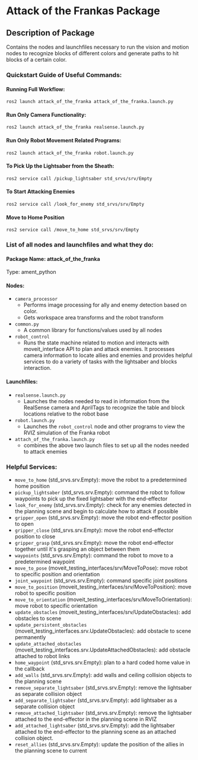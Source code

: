 # Attack of the Frankas Package

## Description of Package
Contains the nodes and launchfiles necessary to run the vision and motion nodes to recognize blocks of different colors and generate paths to hit blocks of a certain color.

### Quickstart Guide of Useful Commands:
#### Running Full Workflow:
`ros2 launch attack_of_the_franka attack_of_the_franka.launch.py`
    
#### Run Only Camera Functionality:
`ros2 launch attack_of_the_franka realsense.launch.py`

#### Run Only Robot Movement Related Programs:
`ros2 launch attack_of_the_franka robot.launch.py`

#### To Pick Up the Lightsaber from the Sheath:
`ros2 service call /pickup_lightsaber std_srvs/srv/Empty`

#### To Start Attacking Enemies
`ros2 service call /look_for_enemy std_srvs/srv/Empty`

#### Move to Home Position
`ros2 service call /move_to_home std_srvs/srv/Empty`

### List of all nodes and launchfiles and what they do:
#### Package Name: attack_of_the_franka
Type: ament_python

#### Nodes:
- `camera_processor`
    - Performs image processing for ally and enemy detection based on color.
    - Gets workspace area transforms and the robot transform
- `common.py`
    - A common library for functions/values used by all nodes
- `robot_control`
    - Runs the state machine related to motion and interacts with moveit_interface API to plan and attack enemies. It processes camera information to locate allies and enemies and provides helpful services to do a variety of tasks with the lightsaber and blocks interaction. 

#### Launchfiles:
- `realsense.launch.py` 
    - Launches the nodes needed to read in information from the RealSense camera and AprilTags to recognize the table and block locations relative to the robot base
- `robot.launch.py`
    - Launches the `robot_control` node and other programs to view the RVIZ simulation of the Franka robot
- `attach_of_the_franka.launch.py`
    - combines the above two launch files to set up all the nodes needed to attack enemies

### Helpful Services:
 - `move_to_home` (std_srvs.srv.Empty): move the robot to a predetermined home position
 - `pickup_lightsaber` (std_srvs.srv.Empty): command the robot to follow waypoints to pick up the fixed lightsaber with the end-effector
 - `look_for_enemy` (std_srvs.srv.Empty): check for any enemies detected in the planning scene and begin to calculate how to attack if possible
 - `gripper_open` (std_srvs.srv.Empty): move the robot end-effector position to open
 - `gripper_close` (std_srvs.srv.Empty): move the robot end-effector position to close
 - `gripper_grasp` (std_srvs.srv.Empty): move the robot end-effector together until it's grasping an object between them
 - `waypoints` (std_srvs.srv.Empty): command the robot to move to a predetermined waypoint
 - `move_to_pose` (moveit_testing_interfaces/srv/MoveToPose): move robot to specific position and orientation
 - `joint_waypoint` (std_srvs.srv.Empty): command specific joint positions
 - `move_to_position` (moveit_testing_interfaces/srv/MoveToPosition): move robot to specific position
 - `move_to_orientation` (moveit_testing_interfaces/srv/MoveToOrientation): move robot to specific orientation
 - `update_obstacles` (moveit_testing_interfaces/srv/UpdateObstacles): add obstacles to scene
 - `update_persistent_obstacles` (moveit_testing_interfaces.srv.UpdateObstacles): add obstacle to scene permanently
 - `update_attached_obstacles` (moveit_testing_interfaces.srv.UpdateAttachedObstacles): add obstacle attached to robot links
 - `home_waypoint` (std_srvs.srv.Empty): plan to a hard coded home value in the callback
 - `add_walls` (std_srvs.srv.Empty): add walls and ceiling collision objects to the planning scene
 - `remove_separate_lightsaber` (std_srvs.srv.Empty): remove the lightsaber as separate collision object
 - `add_separate_lightsaber` (std_srvs.srv.Empty): add lightsaber as a separate collision object
 - `remove_attached_lightsaber` (std_srvs.srv.Empty): remove the lightsaber attached to the end-effector in the planning scene in RVIZ
 - `add_attached_lightsaber` (std_srvs.srv.Empty): add the lightsaber attached to the end-effector to the planning scene as an attached collision object.
 - `reset_allies` (std_srvs.srv.Empty): update the position of the allies in the planning scene to current
